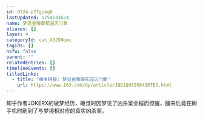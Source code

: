 ```yaml
---
id: 0724-p77gukq8
lastUpdated: 1754633624
name: 梦见金陵御花园灭门案
aliases: []
layer: 4
categoryId: cat_X3JSNomc
tagIds: []
nsfw: false
parent: ""
relatedEntries: []
timelineEvents: []
titledLinks:
  - title: "相关链接: 梦见金陵御花园灭门案"
    url: https://www.163.com/dy/article/JBE1Q93I0543RTEO.html
---
```


知乎作者JOKERX的做梦经历，睡觉时因梦见了凶杀案全程而惊醒，醒来后竟在刷手机时刷到了与梦境相对应的真实凶杀案。